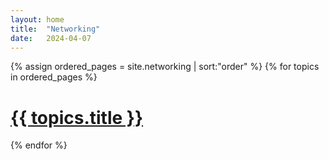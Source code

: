 ```yaml
---
layout: home
title:  "Networking"
date:   2024-04-07
---
```


<div class="row">
        {% assign ordered_pages = site.networking | sort:"order" %}
        {% for topics in ordered_pages %}
        <div class="">
            <h1>
              <a href="{{site.baseurl}}{{topics.url}}" class ="no_text_decoration">
              {{ topics.title }}</a>
            </h1>
        </div>
        {% endfor %}
</div>
